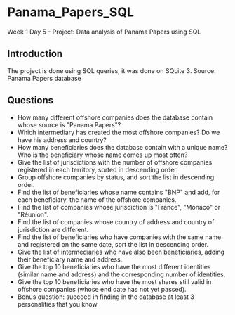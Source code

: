 # Panama_Papers_SQL
Week 1 Day 5 - Project: Data analysis of Panama Papers using SQL

## Introduction
The project is done using SQL queries, it was done on SQLite 3.
Source: Panama Papers database

## Questions
- How many different offshore companies does the database contain whose source is "Panama Papers"?
- Which intermediary has created the most offshore companies? Do we have his address and country?
- How many beneficiaries does the database contain with a unique name? Who is the beneficiary whose name comes up most often?
- Give the list of jurisdictions with the number of offshore companies registered in each territory, sorted in descending order.
- Group offshore companies by status, and sort the list in descending order.
- Find the list of beneficiaries whose name contains "BNP" and add, for each beneficiary, the name of the offshore companies.
- Find the list of companies whose jurisdiction is "France", "Monaco" or "Réunion".
- Find the list of companies whose country of address and country of jurisdiction are different.
- Find the list of beneficiaries who have companies with the same name and registered on the same date, sort the list in descending order.
- Give the list of intermediaries who have also been beneficiaries, adding their beneficiary name and address.
- Give the top 10 beneficiaries who have the most different identities (similar name and address) and the corresponding number of identities.
- Give the top 10 beneficiaries who have the most shares still valid in offshore companies (whose end date has not yet passed).
- Bonus question: succeed in finding in the database at least 3 personalities that you know
